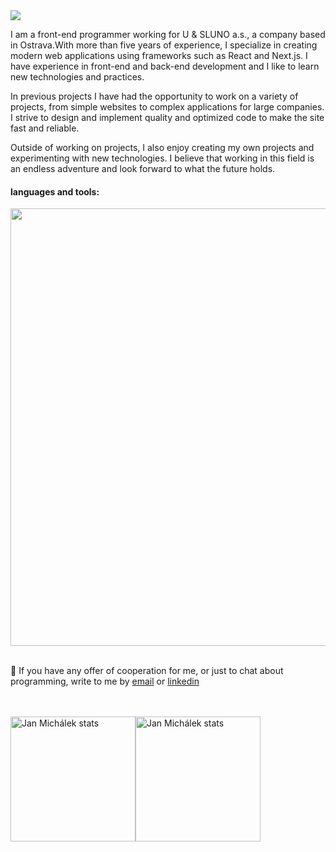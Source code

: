  <img src="https://user-images.githubusercontent.com/8391493/205162876-565ca6f5-391f-4167-9752-5aa737dc4b72.gif">

I am a front-end programmer working for U & SLUNO a.s., a company based in Ostrava.With more than five years of experience, I specialize in creating modern web applications using frameworks such as React and Next.js. I have experience in front-end and back-end development and I like to learn new technologies and practices.

In previous projects I have had the opportunity to work on a variety of projects, from simple websites to complex applications for large companies. I strive to design and implement quality and optimized code to make the site fast and reliable.

Outside of working on projects, I also enjoy creating my own projects and experimenting with new technologies. I believe that working in this field is an endless adventure and look forward to what the future holds.

#### languages and tools:

<img src="https://www.linkpicture.com/q/laguages_1.png" width="700px" >

<br>
<br>
<p dir="auto">
  💬 If you have any offer of cooperation for me, or just to chat about programming, write to me by <a href="mailto:janmichalek213@gmail.com">email</a> or <a href="https://www.linkedin.com/in/janmichalekcoding/">linkedin</a>
</p>
<br>
<br>
<div style="display: flex; flex-direction: row;">
 <img height=200 src="https://github-readme-stats.vercel.app/api?username=MichalekJan93&theme=transparent&show_icons=true" alt="Jan Michálek stats" />
 <img height=200 src="https://github-readme-stats.vercel.app/api/top-langs?username=MichalekJan93&hide=html,php,css&theme=transparent&show_icons=true" alt="Jan Michálek stats" />
</div>


